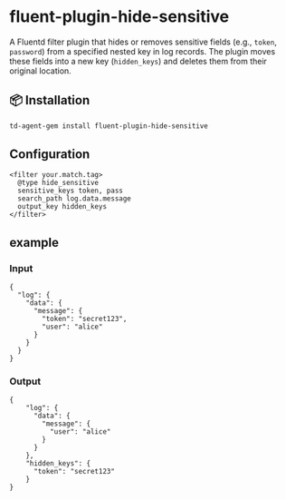 # fluent-plugin-hide-sensitive

A Fluentd filter plugin that hides or removes sensitive fields (e.g., `token`, `password`) from a specified nested key in log records. The plugin moves these fields into a new key (`hidden_keys`) and deletes them from their original location.

## 📦 Installation

```bash
td-agent-gem install fluent-plugin-hide-sensitive
```
## Configuration

```
<filter your.match.tag>
  @type hide_sensitive
  sensitive_keys token, pass
  search_path log.data.message
  output_key hidden_keys
</filter>
```

## example 
### Input
```
{
  "log": {
    "data": {
      "message": {
        "token": "secret123",
        "user": "alice"
      }
    }
  }
}
```
### Output
```
{
    "log": {
      "data": {
        "message": {
          "user": "alice"
        }
      }
    },
    "hidden_keys": {
      "token": "secret123"
    }
}
```